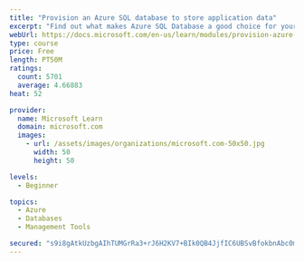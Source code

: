 ```yaml
---
title: "Provision an Azure SQL database to store application data"
excerpt: "Find out what makes Azure SQL Database a good choice for your relational database, how to create the database from the portal and connect with Azure Cloud Shell."
webUrl: https://docs.microsoft.com/en-us/learn/modules/provision-azure-sql-db/
type: course
price: Free
length: PT50M
ratings:
  count: 5701
  average: 4.66883
heat: 52

provider:
  name: Microsoft Learn
  domain: microsoft.com
  images:
    - url: /assets/images/organizations/microsoft.com-50x50.jpg
      width: 50
      height: 50

levels:
  - Beginner

topics:
  - Azure
  - Databases
  - Management Tools

secured: "s9i8gAtkUzbgAIhTUMGrRa3+rJ6H2KV7+BIk0QB4JjfIC6UBSvBfokbnAbc0mhuBX8LNm1sL8n7QRCfkBP4a4hR3U4syREWIjk4+z+cdTI1l0rAiFOVxodh+YBW6HFP4P3lPeEzGYaC0Cyd884DMXjyZbVBHxNhSZVP5m1aBhY8+NndykQqmNImdagP58hORC43Tv+TaXn+PXDkFpF90+WcNnLrAaFWAraNyP3tyqMJ9iSZgVbHPB4m7RyaXrzdAZb+MDrn8PRJ4lAJXaFxUQVmRYBG4q6aoym4w67mF61Pveu4we1fJIGfEkL47ki/LxkL44vQO66pgT3RFti2/UWMwZ6wB75OshdNb0wv+l7ywug//1keSEQBS5tLm6qHmOzk2t0hUYGKotPisQ4Fh2rMMjayCVPfX2P4KcblYMiA=;8W7rJckNbl5LJTRO1V7Erg=="
---
```


